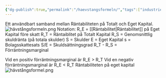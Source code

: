 ```yaml
---
{"dg-publish":true,"permalink":"/haevstangsformeln/","tags":["industriellekonomi"]}
---
```


Ett användbart samband mellan Räntabiliteten på Totalt och Eget Kapital.
![hävstångsformeln.png](/img/user/images/h%C3%A4vst%C3%A5ngsformeln.png)
Notation: 
R_E = [[Räntabilitet\|Räntabilitet]] på Eget Kapital före skatt
R_T = Räntaiblitet på Totalt Kapital 
R_S = Genomsnittlig skuldränta (på totala skulder)
S = Skulder
E = Eget Kapital
s = Bolagsskattesats
S/E = Skuldsättningsgrad
R_T - R_S = Förräntningsmarginal

Vid en positiv förräntningsmarginal är R_E > R_T
Vid en negativ förräntningsmarginal är R_E < R_T
Räntabiliteten på eget kapital 
![hävstångsformel.png](/img/user/images/h%C3%A4vst%C3%A5ngsformel.png)